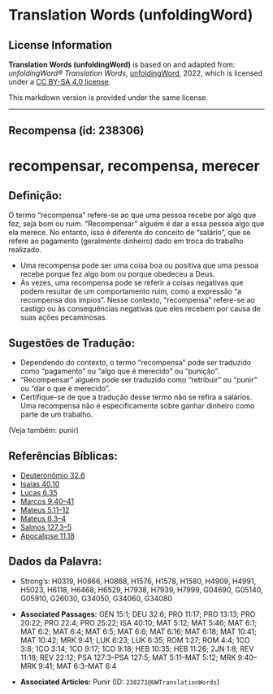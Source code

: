 # Translation Words (unfoldingWord)

## License Information

**Translation Words (unfoldingWord)** is based on and adapted from: _unfoldingWord® Translation Words_, [unfoldingWord](https://unfoldingword.org/utw), 2022, which is licensed under a [CC BY-SA 4.0 license](https://creativecommons.org/licenses/by-sa/4.0/legalcode.en).

This markdown version is provided under the same license.



--------------------------------

## Recompensa (id: 238306)

recompensar, recompensa, merecer
================================

Definição:
----------

O termo “recompensa” refere\-se ao que uma pessoa recebe por algo que fez, seja bom ou ruim. “Recompensar” alguém é dar a essa pessoa algo que ela merece. No entanto, isso é diferente do conceito de “salário”, que se refere ao pagamento (geralmente dinheiro) dado em troca do trabalho realizado.

* Uma recompensa pode ser uma coisa boa ou positiva que uma pessoa recebe porque fez algo bom ou porque obedeceu a Deus.
* Às vezes, uma recompensa pode se referir a coisas negativas que podem resultar de um comportamento ruim, como a expressão “a recompensa dos ímpios”. Nesse contexto, “recompensa” refere\-se ao castigo ou às consequências negativas que eles recebem por causa de suas ações pecaminosas.

Sugestões de Tradução:
----------------------

* Dependendo do contexto, o termo “recompensa” pode ser traduzido como “pagamento” ou “algo que é merecido” ou “punição”.
* “Recompensar” alguém pode ser traduzido como “retribuir” ou “punir” ou “dar o que é merecido”.
* Certifique\-se de que a tradução desse termo não se refira a salários. Uma recompensa não é especificamente sobre ganhar dinheiro como parte de um trabalho.

(Veja também: punir)

Referências Bíblicas:
---------------------

* [Deuteronômio 32\.6](https://ref.ly/Deut32:6)
* [Isaías 40\.10](https://ref.ly/Isa40:10)
* [Lucas 6\.35](https://ref.ly/Luke6:35)
* [Marcos 9\.40–41](https://ref.ly/Mark9:40-Mark9:41)
* [Mateus 5\.11–12](https://ref.ly/Matt5:11-Matt5:12)
* [Mateus 6\.3–4](https://ref.ly/Matt6:3-Matt6:4)
* [Salmos 127\.3–5](https://ref.ly/Ps127:3-Ps127:5)
* [Apocalipse 11\.18](https://ref.ly/Rev11:18)

Dados da Palavra:
-----------------

* Strong’s: H0319, H0866, H0868, H1576, H1578, H1580, H4909, H4991, H5023, H6118, H6468, H6529, H7938, H7939, H7999, G04690, G05140, G05910, G26030, G34050, G34060, G34080

* **Associated Passages:** GEN 15:1; DEU 32:6; PRO 11:17; PRO 13:13; PRO 20:22; PRO 22:4; PRO 25:22; ISA 40:10; MAT 5:12; MAT 5:46; MAT 6:1; MAT 6:2; MAT 6:4; MAT 6:5; MAT 6:6; MAT 6:16; MAT 6:18; MAT 10:41; MAT 10:42; MRK 9:41; LUK 6:23; LUK 6:35; ROM 1:27; ROM 4:4; 1CO 3:8; 1CO 3:14; 1CO 9:17; 1CO 9:18; HEB 10:35; HEB 11:26; 2JN 1:8; REV 11:18; REV 22:12; PSA 127:3–PSA 127:5; MAT 5:11–MAT 5:12; MRK 9:40–MRK 9:41; MAT 6:3–MAT 6:4
* **Associated Articles:** Punir (ID: `238271@UWTranslationWords`)

